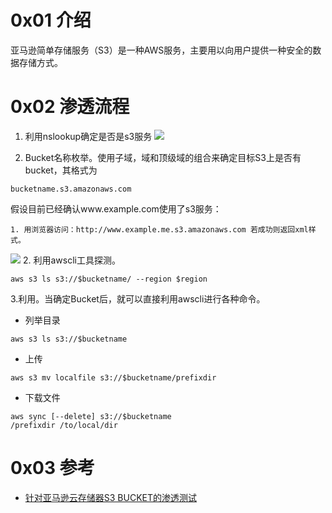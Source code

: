 # 0x01 介绍
亚马逊简单存储服务（S3）是一种AWS服务，主要用以向用户提供一种安全的数据存储方式。

# 0x02 渗透流程
1. 利用nslookup确定是否是s3服务
![](https://github.com/CHYbeta/chybeta.github.io/blob/master/images/pic/20170731/1.jpg?raw=true)

2. Bucket名称枚举。使用子域，域和顶级域的组合来确定目标S3上是否有bucket，其格式为
```
bucketname.s3.amazonaws.com
```
假设目前已经确认www.example.com使用了s3服务：

    1. 用浏览器访问：http://www.example.me.s3.amazonaws.com 若成功则返回xml样式。
![](https://github.com/CHYbeta/chybeta.github.io/blob/master/images/pic/20170731/2.jpg?raw=true)
    2. 利用awscli工具探测。
```
aws s3 ls s3://$bucketname/ --region $region
```

3.利用。当确定Bucket后，就可以直接利用awscli进行各种命令。
+ 列举目录
```
aws s3 ls s3://$bucketname
```

+ 上传
```
aws s3 mv localfile s3://$bucketname/prefixdir
```

+ 下载文件
```
aws sync [--delete] s3://$bucketname
/prefixdir /to/local/dir
```

# 0x03 参考
+ [针对亚马逊云存储器S3 BUCKET的渗透测试 ](http://www.freebuf.com/articles/web/135313.html)

